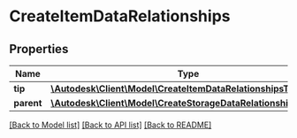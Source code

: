 # CreateItemDataRelationships

## Properties
Name | Type | Description | Notes
------------ | ------------- | ------------- | -------------
**tip** | [**\Autodesk\Client\Model\CreateItemDataRelationshipsTip**](CreateItemDataRelationshipsTip.md) |  | [optional] 
**parent** | [**\Autodesk\Client\Model\CreateStorageDataRelationshipsTarget**](CreateStorageDataRelationshipsTarget.md) |  | [optional] 

[[Back to Model list]](../README.md#documentation-for-models) [[Back to API list]](../README.md#documentation-for-api-endpoints) [[Back to README]](../README.md)


